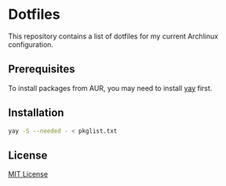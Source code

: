 Dotfiles
========

This repository contains a list of dotfiles for my current Archlinux configuration.

Prerequisites
-------------

To install packages from AUR, you may need to install [yay](https://github.com/Jguer/yay) first.

Installation
------------

```bash
yay -S --needed - < pkglist.txt
```

License
-------

[MIT License](LICENSE)
